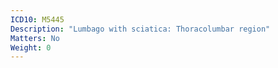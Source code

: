 ```yaml
---
ICD10: M5445
Description: "Lumbago with sciatica: Thoracolumbar region"
Matters: No
Weight: 0
---
```

